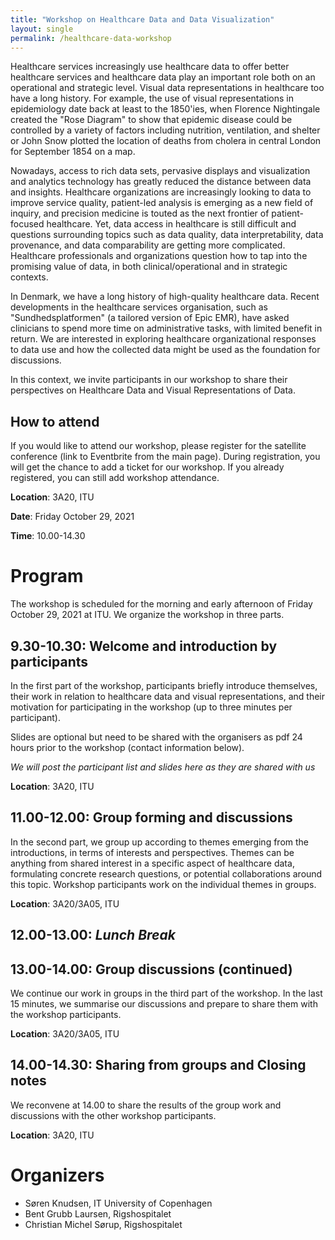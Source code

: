 ```yaml
---
title: "Workshop on Healthcare Data and Data Visualization"
layout: single
permalink: /healthcare-data-workshop
---
```


Healthcare services increasingly use healthcare data to offer better healthcare services and healthcare data play an important role both on an operational and strategic level. Visual data representations in healthcare too have a long history. For example, the use of visual representations in epidemiology date back at least to the 1850'ies, when Florence Nightingale created the "Rose Diagram" to show that epidemic disease could be controlled by a variety of factors including nutrition, ventilation, and shelter or John Snow plotted the location of deaths from cholera in central London for September 1854 on a map.

Nowadays, access to rich data sets, pervasive displays and visualization and analytics technology has greatly reduced the distance between data and insights. Healthcare organizations are increasingly looking to data to improve service quality, patient-led analysis is emerging as a new field of inquiry, and precision medicine is touted as the next frontier of patient-focused healthcare. Yet, data access in healthcare is still difficult and questions surrounding topics such as data quality, data interpretability, data provenance, and data comparability are getting more complicated. Healthcare professionals and organizations question how to tap into the promising value of data, in both clinical/operational and in strategic contexts.

In Denmark, we have a long history of high-quality healthcare data. Recent developments in the healthcare services organisation, such as "Sundhedsplatformen" (a tailored version of Epic EMR), have asked clinicians to spend more time on administrative tasks, with limited benefit in return. We are interested in exploring healthcare organizational responses to data use and how the collected data might be used as the foundation for discussions.
 
In this context, we invite participants in our workshop to share their perspectives on Healthcare Data and Visual Representations of Data.

## How to attend

If you would like to attend our workshop, please register for the satellite conference (link to Eventbrite from the main page). During registration, you will get the chance to add a ticket for our workshop. If you already registered, you can still add workshop attendance.

**Location**: 3A20, ITU

**Date**: Friday October 29, 2021

**Time**: 10.00-14.30

# Program

The workshop is scheduled for the morning and early afternoon of Friday October 29, 2021 at ITU. We organize the workshop in three parts. 

## 9.30-10.30: Welcome and introduction by participants

In the first part of the workshop, participants briefly introduce themselves, their work in relation to healthcare data and visual representations, and their motivation for participating in the workshop (up to three minutes per participant). 

Slides are optional but need to be shared with the organisers as pdf 24 hours prior to the workshop (contact information below). 

_We will post the participant list and slides here as they are shared with us_

**Location**: 3A20, ITU

## 11.00-12.00: Group forming and discussions

In the second part, we group up according to themes emerging from the introductions, in terms of interests and perspectives. Themes can be anything from shared interest in a specific aspect of healthcare data, formulating concrete research questions, or potential collaborations around this topic. Workshop participants work on the individual themes in groups.

**Location**: 3A20/3A05, ITU

## 12.00-13.00: _Lunch Break_

## 13.00-14.00: Group discussions (continued)
We continue our work in groups in the third part of the workshop. In the last 15 minutes, we summarise our discussions and prepare to share them with the workshop participants.

**Location**: 3A20/3A05, ITU

## 14.00-14.30: Sharing from groups and Closing notes
We reconvene at 14.00 to share the results of the group work and discussions with the other workshop participants.

**Location**: 3A20, ITU

# Organizers
* Søren Knudsen, IT University of Copenhagen
* Bent Grubb Laursen, Rigshospitalet
* Christian Michel Sørup, Rigshospitalet
